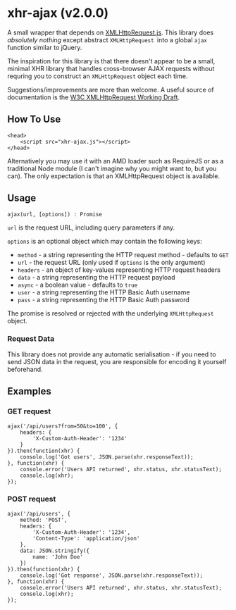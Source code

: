 # xhr-ajax (v2.0.0)

A small wrapper that depends on [XMLHttpRequest.js](http://github.com/ilinsky/xmlhttprequest). This library does _absolutely nothing_ except abstract `XMLHttpRequest `into a global `ajax` function similar to jQuery.

The inspiration for this library is that there doesn't appear to be a small, minimal XHR library that handles cross-browser AJAX requests without requring you to construct an `XMLHttpRequest` object each time.

Suggestions/improvements are more than welcome. A useful source of documentation is the [W3C XMLHttpRequest Working Draft](http://www.w3.org/TR/XMLHttpRequest/).

## How To Use

    <head>
        <script src="xhr-ajax.js"></script>
    </head>

Alternatively you may use it with an AMD loader such as RequireJS or as a traditional Node module (I can't imagine why you might want to, but you can). The only expectation is that an XMLHttpRequest object is available.

## Usage

`ajax(url, [options]) : Promise`

`url` is the request URL, including query parameters if any.

`options` is an optional object which may contain the following keys:

* `method` - a string representing the HTTP request method - defaults to `GET`
* `url` - the request URL (only used if `options` is the only argument)
* `headers` - an object of key-values representing HTTP request headers
* `data` - a string representing the HTTP request payload
* `async` - a boolean value - defaults to `true`
* `user` - a string representing the HTTP Basic Auth username
* `pass` - a string representing the HTTP Basic Auth password

The promise is resolved or rejected with the underlying `XMLHttpRequest` object.

### Request Data

This library does not provide any automatic serialisation - if you need to send JSON data in the request, you are
responsible for encoding it yourself beforehand.

## Examples

### GET request

	ajax('/api/users?from=50&to=100', {
    	headers: {
        	'X-Custom-Auth-Header': '1234'
        }
    }).then(function(xhr) {
        console.log('Got users', JSON.parse(xhr.responseText));
    }, function(xhr) {
        console.error('Users API returned', xhr.status, xhr.statusText);
        console.log(xhr);
    });

### POST request

	ajax('/api/users', {
    	method: 'POST',
        headers: {
        	'X-Custom-Auth-Header': '1234',
            'Content-Type': 'application/json'
        },
        data: JSON.stringify({
            name: 'John Doe'
        })
    }).then(function(xhr) {
        console.log('Got response', JSON.parse(xhr.responseText));
    }, function(xhr) {
        console.error('Users API returned', xhr.status, xhr.statusText);
        console.log(xhr);
    });
